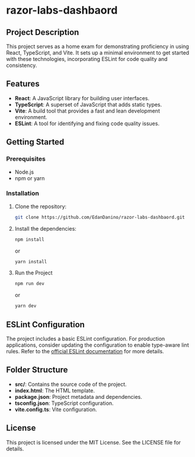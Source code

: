 # razor-labs-dashbaord

## Project Description

This project serves as a home exam for demonstrating proficiency in using React, TypeScript, and Vite. It sets up a minimal environment to get started with these technologies, incorporating ESLint for code quality and consistency.

## Features

- **React**: A JavaScript library for building user interfaces.
- **TypeScript**: A superset of JavaScript that adds static types.
- **Vite**: A build tool that provides a fast and lean development environment.
- **ESLint**: A tool for identifying and fixing code quality issues.

## Getting Started

### Prerequisites

- Node.js
- npm or yarn

### Installation

1. Clone the repository:

   ```sh
   git clone https://github.com/EdanDanino/razor-labs-dashbaord.git
   ```

2. Install the dependencies:

   ```sh
   npm install
   ```

   or

   ```sh
   yarn install
   ```

3. Run the Project

   ```sh
   npm run dev
   ```

   or

   ```sh
   yarn dev
   ```

## ESLint Configuration

The project includes a basic ESLint configuration. For production applications, consider updating the configuration to enable type-aware lint rules. Refer to the [official ESLint documentation](https://eslint.org/) for more details.

## Folder Structure

- **src/**: Contains the source code of the project.
- **index.html**: The HTML template.
- **package.json**: Project metadata and dependencies.
- **tsconfig.json**: TypeScript configuration.
- **vite.config.ts**: Vite configuration.

## License

This project is licensed under the MIT License. See the LICENSE file for details.
